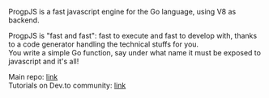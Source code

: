 ProgpJS is a fast javascript engine for the Go language, using V8 as backend.

ProgpJS is "fast and fast": fast to execute and fast to develop with, thanks to a code generator handling the technical stuffs for you.   
You write a simple Go function, say under what name it must be exposed to javascript and it's all!

Main repo: [link](https://github.com/progpjs/progpjs)  
Tutorials on Dev.to community: [link](https://dev.to/johanpiquet)
